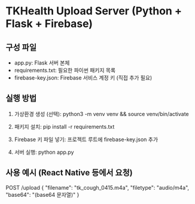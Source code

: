 # TKHealth Upload Server (Python + Flask + Firebase)

## 구성 파일
- app.py: Flask 서버 본체
- requirements.txt: 필요한 파이썬 패키지 목록
- firebase-key.json: Firebase 서비스 계정 키 (직접 추가 필요)

## 실행 방법
1. 가상환경 생성 (선택):
   python3 -m venv venv && source venv/bin/activate

2. 패키지 설치:
   pip install -r requirements.txt

3. Firebase 키 파일 넣기:
   프로젝트 루트에 firebase-key.json 추가

4. 서버 실행:
   python app.py

## 사용 예시 (React Native 등에서 요청)
POST /upload
{
  "filename": "tk_cough_0415.m4a",
  "filetype": "audio/m4a",
  "base64": "(base64 문자열)"
}